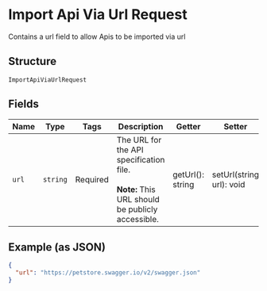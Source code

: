 
# Import Api Via Url Request

Contains a url field to allow Apis to be imported via url

## Structure

`ImportApiViaUrlRequest`

## Fields

| Name | Type | Tags | Description | Getter | Setter |
|  --- | --- | --- | --- | --- | --- |
| `url` | `string` | Required | The URL for the API specification file.<br><br>**Note:** This URL should be publicly accessible. | getUrl(): string | setUrl(string url): void |

## Example (as JSON)

```json
{
  "url": "https://petstore.swagger.io/v2/swagger.json"
}
```

